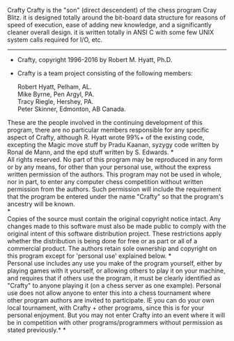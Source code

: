 Crafty
Crafty is the "son" (direct descendent) of the chess program Cray Blitz.  it is designed totally around the bit-board data structure for reasons of speed of execution, ease of adding new knowledge, and a significantly cleaner overall design.  it is written totally in ANSI C with some few UNIX system calls required for I/O, etc.  

********************************************************************************
 *  Crafty, copyright 1996-2016 by Robert M. Hyatt, Ph.D. 
 *  Crafty is a team project consisting of the following members:
       
       Robert Hyatt, Pelham, AL.              
       Mike Byrne, Pen Argyl, PA.                                              
       Tracy Riegle, Hershey, PA.                                              
       Peter Skinner, Edmonton, AB  Canada.     
       
 These are the people involved in the continuing development of this program, there are no particular members responsible for any specific aspect of Crafty, although R. Hyatt wrote 99%+ of the existing code, excepting the Magic move stuff by Pradu Kaanan, syzygy code written by Ronal de Mann, and the epd stuff written by S. Edwards.                                *                                                                             
 All rights reserved.  No part of this program may be reproduced in any form or by any means, for other than your personal use, without the express written permission of the authors.  This program may not be used in whole, nor in part, to enter any computer chess competition without written permission from the authors.  Such permission will include the requirement that the program be entered under the name "Crafty" so that the program's ancestry will be known.                       
 *    
 Copies of the source must contain the original copyright notice intact.  Any changes made to this software must also be made public to comply with the original intent of this software distribution project.  These restrictions apply whether the distribution is being done for free or as part or all of a commercial product.  The authors retain sole ownership and copyright on this program except for 'personal use' explained below.
 *                                                                             
  Personal use includes any use you make of the program yourself, either by playing games with it yourself, or allowing others to play it on your machine,  and requires that if others use the program, it must be clearly identified as "Crafty" to anyone playing it (on a chess server as one example).  Personal use does not allow anyone to enter this into a chess tournament where other program authors are invited to participate.  IE you can do your own local tournament, with Crafty + other programs, since this is for your personal enjoyment.  But you may not enter Crafty into an event where it will be in competition with other programs/programmers without permission as stated previously.*
 *
